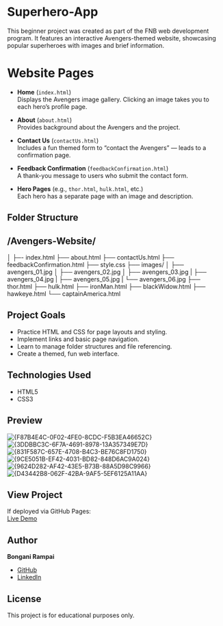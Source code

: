 # Superhero-App
This beginner project was created as part of the FNB web development program. It features an interactive Avengers-themed website, showcasing popular superheroes with images and brief information.

# Website Pages

- **Home** (`index.html`)  
  Displays the Avengers image gallery. Clicking an image takes you to each hero’s profile page.

- **About** (`about.html`)  
  Provides background about the Avengers and the project.

- **Contact Us** (`contactUs.html`)  
  Includes a fun themed form to “contact the Avengers” — leads to a confirmation page.

- **Feedback Confirmation** (`feedbackConfirmation.html`)  
  A thank-you message to users who submit the contact form.

- **Hero Pages** (e.g., `thor.html`, `hulk.html`, etc.)  
  Each hero has a separate page with an image and description.

## Folder Structure
  ## /Avengers-Website/
  │
  ├─- index.html
  ├── about.html
  ├── contactUs.html
  ├── feedbackConfirmation.html
  ├── style.css
  ├── images/
  │ ├── avengers_01.jpg
  │ ├── avengers_02.jpg
  │ ├── avengers_03.jpg
  | ├── avengers_04.jpg
  | ├── avengers_05.jpg
  | └── avengers_06.jpg
  ├── thor.html
  ├── hulk.html
  ├── ironMan.html
  ├── blackWidow.html
  ├── hawkeye.html
  └── captainAmerica.html

## Project Goals

- Practice HTML and CSS for page layouts and styling.
- Implement links and basic page navigation.
- Learn to manage folder structures and file referencing.
- Create a themed, fun web interface.

## Technologies Used

- HTML5
- CSS3

## Preview

![{F87B4E4C-0F02-4FE0-8CDC-F5B3EA46652C}](https://github.com/user-attachments/assets/9fa08031-c513-4833-9818-d6f7eceb97de)
![{3DDBBC3C-6F7A-4691-8978-13A357349E7D}](https://github.com/user-attachments/assets/bdac23bf-6fee-496d-9362-ed781efbf15e)
![{831F587C-657E-4708-B4C3-BE76C8FD1750}](https://github.com/user-attachments/assets/15fb4336-2d09-4b95-b5ca-5acfde4be93a)
![{9CE5051B-EF42-4031-BD82-848D6AC9A024}](https://github.com/user-attachments/assets/49f337cd-0c2a-4abd-95ff-3e614b2cba96)
![{9624D282-AF42-43E5-B73B-88A5D98C9966}](https://github.com/user-attachments/assets/3c6d6bab-f18b-4d73-99a8-dc6bbec8ad78)
![{D43442B8-062F-42BA-9AF5-5EF6125A11AA}](https://github.com/user-attachments/assets/453f3fb8-dee7-4c15-908a-b13137a1e3b1)


## View Project

If deployed via GitHub Pages:  
[Live Demo](https://bonganirampai.github.io/Superhero-App/)

## Author

**Bongani Rampai**  
- [GitHub](https://github.com/BonganiRampai)  
- [LinkedIn](https://www.linkedin.com/in/bongani-rampai/)

## License

This project is for educational purposes only.

  

